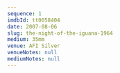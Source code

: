 ```yaml
---
sequence: 1
imdbId: tt0058404
date: 2007-08-06
slug: the-night-of-the-iguana-1964
medium: 35mm
venue: AFI Silver
venueNotes: null
mediumNotes: null
---
```

